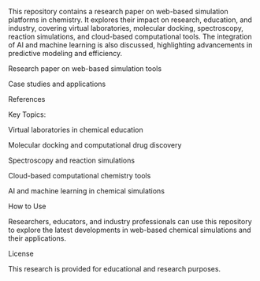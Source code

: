 This repository contains a research paper on web-based simulation platforms in chemistry. It explores their impact on research, education, and industry, covering virtual laboratories, molecular docking, spectroscopy, reaction simulations, and cloud-based computational tools. The integration of AI and machine learning is also discussed, highlighting advancements in predictive modeling and efficiency.


Research paper on web-based simulation tools

Case studies and applications

References



Key Topics:

Virtual laboratories in chemical education

Molecular docking and computational drug discovery

Spectroscopy and reaction simulations

Cloud-based computational chemistry tools






AI and machine learning in chemical simulations

How to Use

Researchers, educators, and industry professionals can use this repository to explore the latest developments in web-based chemical simulations and their applications.

License


This research is provided for educational and research purposes. 
